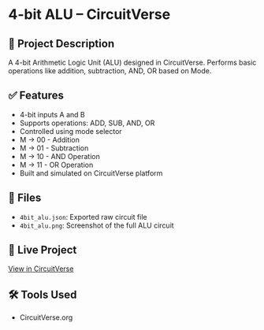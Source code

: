 # 4-bit ALU – CircuitVerse

## 🔧 Project Description
A 4-bit Arithmetic Logic Unit (ALU) designed in CircuitVerse. Performs basic operations like addition, subtraction, AND, OR based on Mode.

## ✅ Features
- 4-bit inputs A and B
- Supports operations: ADD, SUB, AND, OR
- Controlled using mode selector
- M -> 00 - Addition
- M -> 01 - Subtraction
- M -> 10 - AND Operation
- M -> 11 - OR Operation
- Built and simulated on CircuitVerse platform

## 📁 Files
- `4bit_alu.json`: Exported raw circuit file
- `4bit_alu.png`: Screenshot of the full ALU circuit

## 🔗 Live Project
[View in CircuitVerse](https://circuitverse.org/simulator/edit/4-bit-alu-e8216271-06af-478a-8887-9f77e4198eac)

## 🛠 Tools Used
- CircuitVerse.org
